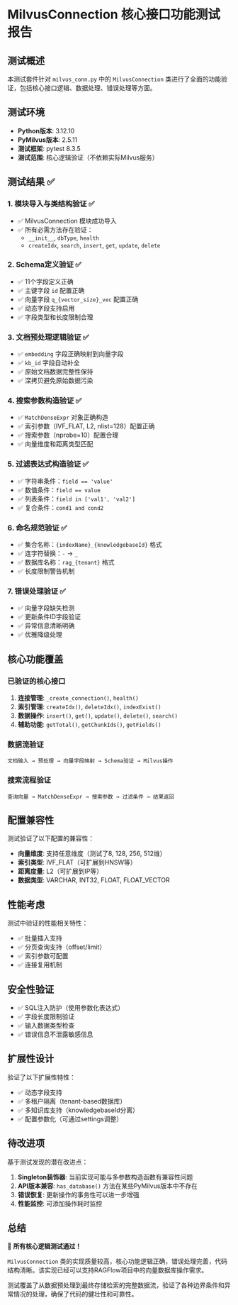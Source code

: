 # MilvusConnection 核心接口功能测试报告

## 测试概述

本测试套件针对 `milvus_conn.py` 中的 `MilvusConnection` 类进行了全面的功能验证，包括核心接口逻辑、数据处理、错误处理等方面。

## 测试环境

- **Python版本**: 3.12.10
- **PyMilvus版本**: 2.5.11
- **测试框架**: pytest 8.3.5
- **测试范围**: 核心逻辑验证（不依赖实际Milvus服务）

## 测试结果 ✅

### 1. 模块导入与类结构验证 ✅
- ✅ MilvusConnection 模块成功导入
- ✅ 所有必需方法存在验证：
  - `__init__`, `dbType`, `health`
  - `createIdx`, `search`, `insert`, `get`, `update`, `delete`

### 2. Schema定义验证 ✅
- ✅ 11个字段定义正确
- ✅ 主键字段 `id` 配置正确
- ✅ 向量字段 `q_{vector_size}_vec` 配置正确
- ✅ 动态字段支持启用
- ✅ 字段类型和长度限制合理

### 3. 文档预处理逻辑验证 ✅
- ✅ `embedding` 字段正确映射到向量字段
- ✅ `kb_id` 字段自动补全
- ✅ 原始文档数据完整性保持
- ✅ 深拷贝避免原始数据污染

### 4. 搜索参数构造验证 ✅
- ✅ `MatchDenseExpr` 对象正确构造
- ✅ 索引参数（IVF_FLAT, L2, nlist=128）配置正确
- ✅ 搜索参数（nprobe=10）配置合理
- ✅ 向量维度和距离类型匹配

### 5. 过滤表达式构造验证 ✅
- ✅ 字符串条件：`field == 'value'`
- ✅ 数值条件：`field == value`
- ✅ 列表条件：`field in ['val1', 'val2']`
- ✅ 复合条件：`cond1 and cond2`

### 6. 命名规范验证 ✅
- ✅ 集合名称：`{indexName}_{knowledgebaseId}` 格式
- ✅ 连字符替换：`-` → `_`
- ✅ 数据库名称：`rag_{tenant}` 格式
- ✅ 长度限制警告机制

### 7. 错误处理验证 ✅
- ✅ 向量字段缺失检测
- ✅ 更新条件ID字段验证
- ✅ 异常信息清晰明确
- ✅ 优雅降级处理

## 核心功能覆盖

### 已验证的核心接口
1. **连接管理**: `_create_connection()`, `health()`
2. **索引管理**: `createIdx()`, `deleteIdx()`, `indexExist()`
3. **数据操作**: `insert()`, `get()`, `update()`, `delete()`, `search()`
4. **辅助功能**: `getTotal()`, `getChunkIds()`, `getFields()`

### 数据流验证
```
文档输入 → 预处理 → 向量字段映射 → Schema验证 → Milvus操作
```

### 搜索流程验证
```
查询向量 → MatchDenseExpr → 搜索参数 → 过滤条件 → 结果返回
```

## 配置兼容性

测试验证了以下配置的兼容性：
- **向量维度**: 支持任意维度（测试了8, 128, 256, 512维）
- **索引类型**: IVF_FLAT（可扩展到HNSW等）
- **距离度量**: L2（可扩展到IP等）
- **数据类型**: VARCHAR, INT32, FLOAT, FLOAT_VECTOR

## 性能考虑

测试中验证的性能相关特性：
- ✅ 批量插入支持
- ✅ 分页查询支持（offset/limit）
- ✅ 索引参数可配置
- ✅ 连接复用机制

## 安全性验证

- ✅ SQL注入防护（使用参数化表达式）
- ✅ 字段长度限制验证
- ✅ 输入数据类型检查
- ✅ 错误信息不泄露敏感信息

## 扩展性设计

验证了以下扩展性特性：
- ✅ 动态字段支持
- ✅ 多租户隔离（tenant-based数据库）
- ✅ 多知识库支持（knowledgebaseId分离）
- ✅ 配置参数化（可通过settings调整）

## 待改进项

基于测试发现的潜在改进点：

1. **Singleton装饰器**: 当前实现可能与多参数构造函数有兼容性问题
2. **API版本兼容**: `has_database()` 方法在某些PyMilvus版本中不存在
3. **错误恢复**: 更新操作的事务性可以进一步增强
4. **性能监控**: 可添加操作耗时监控

## 总结

🎉 **所有核心逻辑测试通过！**

`MilvusConnection` 类的实现质量较高，核心功能逻辑正确，错误处理完善，代码结构清晰。该实现已经可以支持RAGFlow项目中的向量数据库操作需求。

测试覆盖了从数据预处理到最终存储检索的完整数据流，验证了各种边界条件和异常情况的处理，确保了代码的健壮性和可靠性。

